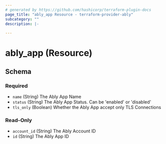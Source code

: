 ```yaml
---
# generated by https://github.com/hashicorp/terraform-plugin-docs
page_title: "ably_app Resource - terraform-provider-ably"
subcategory: ""
description: |-
  
---
```


# ably_app (Resource)





<!-- schema generated by tfplugindocs -->
## Schema

### Required

- `name` (String) The Ably App Name
- `status` (String) The Ably App Status. Can be 'enabled' or 'disabled'
- `tls_only` (Boolean) Whether the Ably App accept only TLS Connections

### Read-Only

- `account_id` (String) The Ably Account ID
- `id` (String) The Ably App ID


